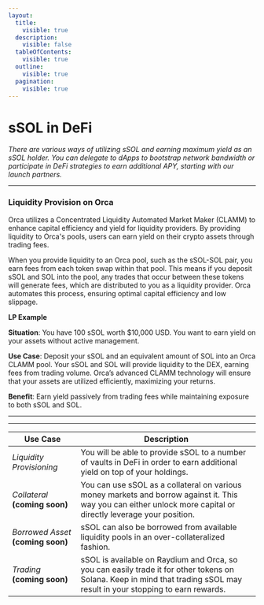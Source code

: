 ```yaml
---
layout:
  title:
    visible: true
  description:
    visible: false
  tableOfContents:
    visible: true
  outline:
    visible: true
  pagination:
    visible: true
---
```


# sSOL in DeFi

_There are various ways of utilizing sSOL and earning maximum yield as an sSOL holder. You can delegate to dApps to bootstrap network bandwidth or participate in DeFi strategies to earn additional APY, starting with our launch partners._

***

### Liquidity Provision on Orca

Orca utilizes a Concentrated Liquidity Automated Market Maker (CLAMM) to enhance capital efficiency and yield for liquidity providers. By providing liquidity to Orca's pools, users can earn yield on their crypto assets through trading fees.

When you provide liquidity to an Orca pool, such as the sSOL-SOL pair, you earn fees from each token swap within that pool. This means if you deposit sSOL and SOL into the pool, any trades that occur between these tokens will generate fees, which are distributed to you as a liquidity provider. Orca automates this process, ensuring optimal capital efficiency and low slippage.

**LP Example**

**Situation**: You have 100 sSOL worth $10,000 USD. You want to earn yield on your assets without active management.

**Use Case**: Deposit your sSOL and an equivalent amount of SOL into an Orca CLAMM pool. Your sSOL and SOL will provide liquidity to the DEX, earning fees from trading volume. Orca’s advanced CLAMM technology will ensure that your assets are utilized efficiently, maximizing your returns.

**Benefit**: Earn yield passively from trading fees while maintaining exposure to both sSOL and SOL.

***

***

| **Use Case**                        | **Description**                                                                                                                                                            |
| ----------------------------------- | -------------------------------------------------------------------------------------------------------------------------------------------------------------------------- |
| _Liquidity Provisioning_            | You will be able to provide sSOL to a number of vaults in DeFi in order to earn additional yield on top of your holdings.                                                  |
| _Collateral_  **(coming soon)**     | You can use sSOL as a collateral on various money markets and borrow against it. This way you can either unlock more capital or directly leverage your position.           |
| _Borrowed Asset_  **(coming soon)** | sSOL can also be borrowed from available liquidity pools in an over-collateralized fashion.                                                                                |
| _Trading_  **(coming soon)**        | sSOL is available on Raydium and Orca, so you can easily trade it for other tokens on Solana. Keep in mind that trading sSOL may result in your stopping to earn rewards.  |

